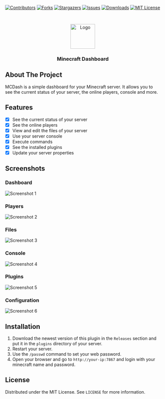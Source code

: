 [![Contributors][contributors-shield]][contributors-url]
[![Forks][forks-shield]][forks-url]
[![Stargazers][stars-shield]][stars-url]
[![Issues][issues-shield]][issues-url]
[![Downloads][downloads-shield]][downloads-url]
[![MIT License][license-shield]][license-url]

<br />
<p align="center">
  <a href="https://github.com/gnmyt/MCDash">
    <img src="https://i.imgur.com/XiwEM3n.png" alt="Logo" width="80" height="80">
  </a>
</p>
<h3 align="center">Minecraft Dashboard</h3>

## About The Project
MCDash is a simple dashboard for your Minecraft server. It allows you to see the current status of your server, the online players, console and more.

## Features
- [x] See the current status of your server
- [x] See the online players
- [x] View and edit the files of your server
- [x] Use your server console
- [x] Execute commands
- [x] See the installed plugins
- [x] Update your server properties

## Screenshots

### Dashboard
![Screenshot 1](https://i.imgur.com/mnQUDKn.png)

### Players
![Screenshot 2](https://i.imgur.com/9qvnVWR.png)

### Files
![Screenshot 3](https://i.imgur.com/AHfuSfc.png)

### Console
![Screenshot 4](https://i.imgur.com/idXXSEz.png)

### Plugins
![Screenshot 5](https://i.imgur.com/HPr8ux8.png)

### Configuration
![Screenshot 6](https://i.imgur.com/6mWaAI4.png)

## Installation
1. Download the newest version of this plugin in the `Releases` section and put it in the `plugins` directory of your server.
2. Restart your server.
3. Use the `/passwd` command to set your web password.
4. Open your browser and go to `http://your-ip:7867` and login with your minecraft name and password.

## License
Distributed under the MIT License. See `LICENSE` for more information.

[contributors-shield]: https://img.shields.io/github/contributors/gnmyt/MCDash.svg?style=for-the-badge
[contributors-url]: https://github.com/gnmyt/MCDash/graphs/contributors
[forks-shield]: https://img.shields.io/github/forks/gnmyt/MCDash.svg?style=for-the-badge
[forks-url]: https://github.com/gnmyt/MCDash/network/members
[stars-shield]: https://img.shields.io/github/stars/gnmyt/MCDash.svg?style=for-the-badge
[stars-url]: https://github.com/gnmyt/MCDash/stargazers
[issues-shield]: https://img.shields.io/github/issues/gnmyt/MCDash.svg?style=for-the-badge
[issues-url]: https://github.com/gnmyt/MCDash/issues
[license-shield]: https://img.shields.io/github/license/gnmyt/MCDash.svg?style=for-the-badge
[license-url]: https://github.com/gnmyt/MCDash/blob/master/LICENSE.txt
[downloads-shield]: https://img.shields.io/github/downloads/gnmyt/MCDash/total?style=for-the-badge
[downloads-url]: https://github.com/gnmyt/MCDash/releases/latest
